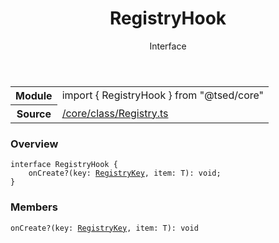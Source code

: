 
<header class="symbol-info-header"><h1 id="registryhook">RegistryHook</h1><label class="symbol-info-type-label interface">Interface</label></header>
<!-- summary -->
<section class="symbol-info"><table class="is-full-width"><tbody><tr><th>Module</th><td><div class="lang-typescript"><span class="token keyword">import</span> { RegistryHook }&nbsp;<span class="token keyword">from</span>&nbsp;<span class="token string">"@tsed/core"</span></div></td></tr><tr><th>Source</th><td><a href="https://github.com/Romakita/ts-express-decorators/blob/v4.27.2/src//core/class/Registry.ts#L0-L0">/core/class/Registry.ts</a></td></tr></tbody></table></section>
<!-- overview -->


### Overview


<pre><code class="typescript-lang "><span class="token keyword">interface</span> RegistryHook<T> <span class="token punctuation">{</span>
    onCreate?<span class="token punctuation">(</span>key<span class="token punctuation">:</span> <a href="#api/core/registrykey"><span class="token">RegistryKey</span></a><span class="token punctuation">,</span> item<span class="token punctuation">:</span> T<span class="token punctuation">)</span><span class="token punctuation">:</span> <span class="token keyword">void</span><span class="token punctuation">;</span>
<span class="token punctuation">}</span></code></pre>


<!-- Parameters -->

<!-- Description -->

<!-- Members -->







### Members



<div class="method-overview">
<pre><code class="typescript-lang ">onCreate?<span class="token punctuation">(</span>key<span class="token punctuation">:</span> <a href="#api/core/registrykey"><span class="token">RegistryKey</span></a><span class="token punctuation">,</span> item<span class="token punctuation">:</span> T<span class="token punctuation">)</span><span class="token punctuation">:</span> <span class="token keyword">void</span></code></pre>
</div>








